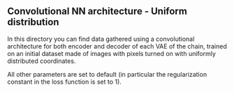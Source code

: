 ## Convolutional NN architecture - Uniform distribution

In this directory you can find data gathered using a convolutional
architecture for both encoder and decoder of each VAE of the chain,
trained on an initial dataset made of images with pixels turned on
with uniformly distributed coordinates.

All other parameters are set to default (in particular the
regularization constant in the loss function is set to 1).
